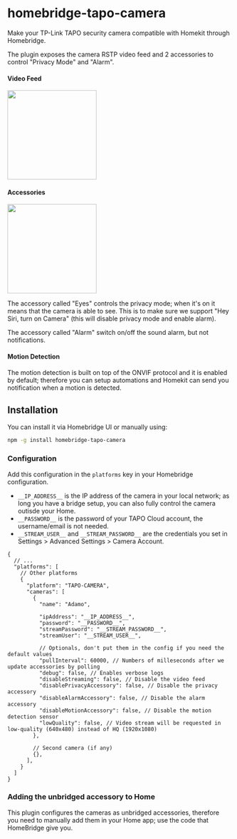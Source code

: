 # homebridge-tapo-camera

Make your TP-Link TAPO security camera compatible with Homekit through Homebridge.

The plugin exposes the camera RSTP video feed and 2 accessories to control "Privacy Mode" and "Alarm".

#### Video Feed

<img width="200px" src="https://user-images.githubusercontent.com/839700/138455588-a0754e1c-2d85-4f3f-a5cf-8e2468236c1f.PNG" />

#### Accessories

<img width="200px" src="https://user-images.githubusercontent.com/839700/138455583-8a5f74e7-057d-457d-8efd-789d9976ddd7.PNG" />

The accessory called "Eyes" controls the privacy mode; when it's on it means that the camera is able to see.
This is to make sure we support "Hey Siri, turn on Camera" (this will disable privacy mode and enable alarm).

The accessory called "Alarm" switch on/off the sound alarm, but not notifications.

#### Motion Detection

The motion detection is built on top of the ONVIF protocol and it is enabled by default; therefore you can setup
automations and Homekit can send you notification when a motion is detected.

## Installation

You can install it via Homebridge UI or manually using:

```sh
npm -g install homebridge-tapo-camera
```

### Configuration

Add this configuration in the `platforms` key in your Homebridge configuration.

- `__IP_ADDRESS__` is the IP address of the camera in your local network; as long you have a bridge setup, you can also fully control the camera outisde your Home.
- `__PASSWORD__` is the password of your TAPO Cloud account, the username/email is not needed.
- `__STREAM_USER__` and `__STREAM_PASSWORD__` are the credentials you set in Settings > Advanced Settings > Camera Account.

```json5
{
  // ...
  "platforms": [
    // Other platforms
    {
      "platform": "TAPO-CAMERA",
      "cameras": [
        {
          "name": "Adamo",

          "ipAddress": "__IP_ADDRESS__",
          "password": "__PASSWORD__",
          "streamPassword": "__STREAM_PASSWORD__",
          "streamUser": "__STREAM_USER__",

          // Optionals, don't put them in the config if you need the default values
          "pullInterval": 60000, // Numbers of milleseconds after we update accessories by polling
          "debug": false, // Enables verbose logs
          "disableStreaming": false, // Disable the video feed
          "disablePrivacyAccessory": false, // Disable the privacy accessory
          "disableAlarmAccessory": false, // Disable the alarm accessory
          "disableMotionAccessory": false, // Disable the motion detection sensor
          "lowQuality": false, // Video stream will be requested in low-quality (640x480) instead of HQ (1920x1080)
        },

        // Second camera (if any)
        {},
      ],
    }
  ]
}
```

### Adding the unbridged accessory to Home

This plugin configures the cameras as unbridged accessories, therefore you need to manually add them in your Home app;
use the code that HomeBridge give you.
